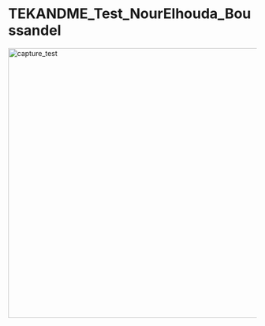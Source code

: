 # TEKANDME_Test_NourElhouda_Boussandel
<img width="547" alt="capture_test" src="https://github.com/user-attachments/assets/ac79187a-7cf4-4db8-a665-91e567612218" />
